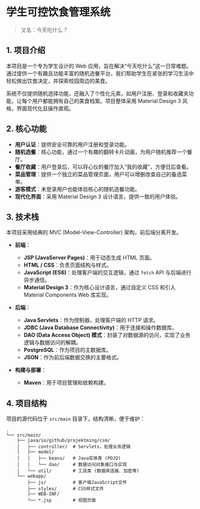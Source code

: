 # 学生可控饮食管理系统

> 又名：今天吃什么？

## 1. 项目介绍

本项目是一个专为学生设计的 Web 应用，旨在解决“今天吃什么”这一日常难题。通过提供一个有趣且功能丰富的随机选餐平台，我们帮助学生在紧张的学习生活中轻松做出饮食决定，并探索校园周边的美食。

系统不仅提供随机选择功能，还融入了个性化元素，如用户注册、登录和收藏夹功能，让每个用户都能拥有自己的美食档案。项目整体采用
Material Design 3 风格，界面现代化且操作直观。

## 2. 核心功能

- **用户认证**：提供安全可靠的用户注册和登录功能。
- **随机选餐**：核心功能，通过一个有趣的翻转卡片动画，为用户随机推荐一个餐厅。
- **餐厅收藏**：用户登录后，可以将心仪的餐厅加入“我的收藏”，方便日后查看。
- **菜品管理**：提供一个独立的菜品管理页面，用户可以增删改查自己的备选菜单。
- **游客模式**：未登录用户也能体验核心的随机选餐功能。
- **现代化界面**：采用 Material Design 3 设计语言，提供一致的用户体验。

## 3. 技术栈

本项目采用经典的 MVC (Model-View-Controller) 架构，前后端分离开发。

- **前端**：
  - **JSP (JavaServer Pages)**：用于动态生成 HTML 页面。
  - **HTML / CSS**：负责页面结构与样式。
  - **JavaScript (ES6)**：处理客户端的交互逻辑，通过 `fetch` API 与后端进行异步通信。
  - **Material Design 3**：作为核心设计语言，通过自定义 CSS 和引入 Material Components Web 库实现。

- **后端**：
  - **Java Servlets**：作为控制器，处理客户端的 HTTP 请求。
  - **JDBC (Java Database Connectivity)**：用于连接和操作数据库。
  - **DAO (Data Access Object) 模式**：封装了对数据源的访问，实现了业务逻辑与数据访问的解耦。
  - **PostgreSQL**：作为项目的主数据库。
  - **JSON**：作为前后端数据交换的主要格式。

- **构建与部署**：
  - **Maven**：用于项目管理和依赖构建。

## 4. 项目结构

项目的源代码位于 `src/main` 目录下，结构清晰，便于维护：

```
.
└── src/main/
    ├── java/io/github/projektming/csm/
    │   ├── controller/  # Servlets，处理业务逻辑
    │   ├── model/
    │   │   ├── beans/   # Java实体类 (POJO)
    │   │   └── dao/     # 数据访问对象接口与实现
    │   └── util/        # 工具类 (数据库连接、加密等)
    └── webapp/
        ├── js/          # 客户端JavaScript文件
        ├── styles/      # CSS样式文件
        ├── WEB-INF/
        └── *.jsp        # 视图页面
```
